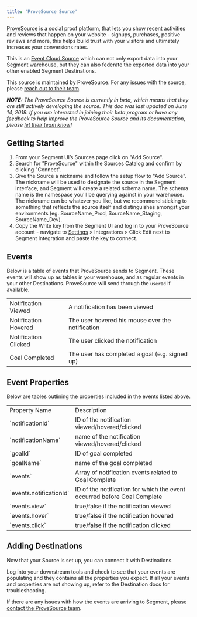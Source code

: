 ```yaml
---
title: 'ProveSource Source'
---
```

[ProveSource](https://provesrc.com/?utm_source=segmentio&utm_medium=docs&utm_campaign=partners) is a social proof platform, that lets you show recent activities and reviews that happen on your website - signups, purchases, positive reviews and more, this helps build trust with your visitors and ultimately increases your conversions rates.

This is an [Event Cloud Source](https://segment.com/docs/sources/#event-cloud-sources) which can not only export data into your Segment warehouse, but they can also federate the exported data into your other enabled Segment Destinations.

This source is maintained by ProveSource. For any issues with the source, please [reach out to their team](mailto:support@provesrc.com).

_**NOTE:** The ProveSource Source is currently in beta, which means that they are still actively developing the source. This doc was last updated on June 14, 2019. If you are interested in joining their beta program or have any feedback to help improve the ProveSource Source and its documentation, please [let  their team know](mailto:support@provesrc.com)!_


## Getting Started

1. From your Segment UI’s Sources page click on "Add Source".
2. Search for "ProveSource" within the Sources Catalog and confirm by clicking "Connect".
3. Give the Source a nickname and follow the setup flow to "Add Source". The nickname will be used to designate the source in the Segment interface, and Segment will create a related schema name. The schema name is the namespace you'll be querying against in your warehouse. The nickname can be whatever you like, but we recommend sticking to something that reflects the source itself and distinguishes amongst your environments (eg. SourceName_Prod, SourceName_Staging, SourceName_Dev).
4. Copy the Write key from the Segment UI and log in to your ProveSource account - navigate to [Settings](https://console.provesrc.com/#/settings) > Integrations > Click Edit next to Segment Integration and paste the key to connect.


## Events

Below is a table of events that ProveSource sends to Segment. These events will show up as tables in your warehouse, and as regular events in your other Destinations. ProveSource will send through the `userId` if available.

<table>
  <tr>
   <td>Notification Viewed</td>
   <td>A notification has been viewed</td>
  </tr>
  <tr>
   <td>Notification Hovered</td>
   <td>The user hovered his mouse over the notification</td>
  </tr>
  <tr>
   <td>Notification Clicked</td>
   <td>The user clicked the notification</td>
  </tr>
  <tr>
   <td>Goal Completed</td>
   <td>The user has completed a goal (e.g. signed up)</td>
  </tr>
</table>

## Event Properties

Below are tables outlining the properties included in the events listed above.

<table>
  <tr>
   <td>Property Name</td>
   <td>Description</td>
  </tr>
  <tr>
   <td>`notificationId`</td>
   <td>ID of the notification viewed/hovered/clicked</td>
  </tr>
  <tr>
   <td>`notificationName`</td>
   <td>name of the notification viewed/hovered/clicked</td>
  </tr>
  <tr>
   <td>`goalId`</td>
   <td>ID of goal completed</td>
  </tr>
  <tr>
   <td>`goalName`</td>
   <td>name of the goal completed</td>
  </tr>
  <tr>
   <td>`events`</td>
   <td>Array of notification events related to Goal Complete</td>
  </tr>
  <tr>
   <td>`events.notificationId`</td>
   <td>ID of the notification for which the event occurred before Goal Complete</td>
  </tr>
  <tr>
   <td>`events.view`</td>
   <td>true/false if the notification viewed</td>
  </tr>
  <tr>
   <td>`events.hover`</td>
   <td>true/false if the notification hovered</td>
  </tr>
  <tr>
   <td>`events.click`</td>
   <td>true/false if the notification clicked</td>
  </tr>
</table>

## Adding Destinations

Now that your Source is set up, you can connect it with Destinations.

Log into your downstream tools and check to see that your events are populating and they contains all the properties you expect. If all your events and properties are not showing up, refer to the Destination docs for troubleshooting.

If there are any issues with how the events are arriving to Segment, please [contact the ProveSource team](mailto:support@provesrc.com).
